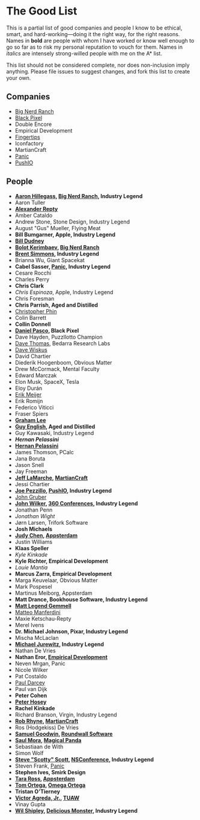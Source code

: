 # The Good List

This is a partial list of good companies and people I know to be ethical, smart, and hard-working—doing it the right way, for the right reasons. Names in __bold__ are people with whom I have worked or know well enough to go so far as to risk my personal reputation to vouch for them. Names in *italics* are intensely strong-willed people with me on the A* list.

This list should not be considered complete, nor does non-inclusion imply anything. Please file issues to suggest changes, and fork this list to create your own.

## Companies

* [Big Nerd Ranch]
*	[Black Pixel]
*	Double Encore
*	Empirical Development
*	[Fingertips](http://www.fngtps.com)
*	Iconfactory
*	MartianCraft
*	[Panic]
*	[PushIO]

## People

* __[Aaron Hillegass](https://twitter.com/aaronhillegass), [Big Nerd Ranch], Industry Legend__
* Aaron Tuller
* __[Alexander Repty](https://twitter.com/arepty)__
* Amber Cataldo
* Andrew Stone, Stone Design, Industry Legend
* August "Gus" Mueller, Flying Meat
* __Bill Bumgarner, Apple, Industry Legend__
* __[Bill Dudney](https://twitter.com/bdudney)__
* __[Bolot Kerimbaev](https://twitter.com/bolot), [Big Nerd Ranch]__
* __[Brent Simmons](https://twitter.com/brentsimmons), Industry Legend__
* Brianna Wu, Giant Spacekat
*	__Cabel Sasser, [Panic], Industry Legend__
*	Cesare Rocchi
*	Charles Perry
* __Chris Clark__
* *Chris Espinoza*, Apple, Industry Legend
* Chris Foresman
* __Chris Parrish, Aged and Distilled__
* [Christopher Phin](https://twitter.com/chrisphin)
* Colin Barrett
* __Collin Donnell__
* __[Daniel Pasco](https://twitter.com/dlpasco), Black Pixel__
* Dave Hayden, Puzzllotto Champion
* [Dave Thomas](http://www.davethomas.net), Bedarra Research Labs
*	[Dave Wiskus](https://twitter.com/dwiskus)
*	David Chartier
*	Diederik Hoogenboom, Obvious Matter
*	Drew McCormack, Mental Faculty
*	Edward Marczak
*	Elon Musk, SpaceX, Tesla
* Eloy Durán
*	[Erik Meijer](http://www.linkedin.com/pub/erik-meijer/0/5ba/924)
*	Erik Romijn
*	Federico Viticci
*	Fraser Spiers
*	__[Graham Lee](https://twitter.com/secboffin)__
* __[Guy English](https://twitter.com/gte), Aged and Distilled__
* Guy Kawasaki, Industry Legend
* __*Hernan Pelassini*__
* __[Hernan Pelassini](https://twitter.com/hernanp)__
* James Thomson, PCalc
* Jana Boruta
* Jason Snell
*	Jay Freeman
* __[Jeff LaMarche](https://twitter.com/jeff_lamarche), [MartianCraft]__
* Jessi Chartier
* __[Joe Pezzillo](https://twitter.com/ejoep), [PushIO], Industry Legend__
*	[John Gruber](https://twitter.com/gruber)
* __[John Wilker](https://twitter.com/jwilker), [360 Conferences](http://www.360conferences.com), Industry Legend__
* Jonathan Penn
* *Jonathan Wight*
* Jørn Larsen, Trifork Software
* __Josh Michaels__
* __[Judy Chen](https://twitter.com/judykitteh), [Appsterdam]__
* Justin Williams
* __Klaas Speller__
*	*Kyle Kinkade*
* __Kyle Richter, Empirical Development__
* *Louie Mantia*
* __Marcus Zarra, Empirical Development__
* Marga Keuvelaar, Obvious Matter
* Mark Pospesel
* Martinus Meiborg, Appsterdam
* __Matt Drance, Bookhouse Software, Industry Legend__
* __[Matt Legend Gemmell](https://twitter.com/mattgemmell)__
* [Matteo Manferdini](https://twitter.com/MatManferdini)
* Maxie Ketschau-Repty
* Merel Ivens
* __Dr. Michael Johnson, Pixar, Industry Legend__
* Mischa McLaclan
* __[Michael Jurewitz](https://twitter.com/Jury), Industry Legend__
* Nathan De Vries
* __Nathan Eror, [Empirical Development]__
*	Neven Mrgan, Panic
*	Nicole Wilker
*	Pat Costaldo
*	[Paul Darcey](https://twitter.com/pauldarcey)
*	Paul van Dijk
*	__Peter Cohen__
*	__[Peter Hosey](https://twitter.com/boredzo)__
*	__Rachel Kinkade__
*	Richard Branson, Virgin, Industry Legend
* __[Rob Rhyne](https://twitter.com/capttaco), [MartianCraft]__
* Ros (Hodgekiss) De Vries
* __[Samuel Goodwin](https://twitter.com/samuelgoodwin), [Roundwall Software](http://roundwallsoftware.com)__
* __[Saul Mora](https://twitter.com/casademora), [Magical Panda](http://magicalpanda.com)__
* Sebastiaan de With
* Simon Wolf
* __[Steve "Scotty" Scott](https://twitter.com/macdevnet), [NSConference](http://nsconference.com), Industry Legend__
* Steven Frank, [Panic]
* __Stephen Ives, Smirk Design__
* __[Tara Ross](https://twitter.com/tross6), [Appsterdam]__
* __[Tom Ortega](https://twitter.com/LordBron), [Omega Ortega](http://omegaortega.com)__
* __Tristan O'Tierney__
* __[Victor Agreda, Jr.](https://twitter.com/superpixels), [TUAW](http://www.tuaw.com)__
* Vinay Gupta
* __[Wil Shipley](https://twitter.com/wilshipley), [Delicious Monster](http://delicious-monster.com), Industry Legend__

[Black Pixel]: http://blackpixel.com/
[Big Nerd Ranch]: http://bignerdranch.com
[Panic]: http://panic.com
[Apple]: http://apple.com
[PushIO]: http://push.io
[Empirical Development]: http://www.empiricaldevelopment.com
[MartianCraft]: http://martiancraft.com
[Appsterdam]: http://appsterdam.rs
